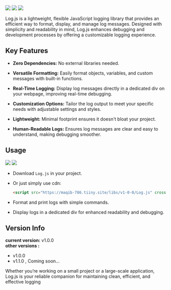 <img src="https://maqib-786.tiiny.site/uploads/LogJS-logo.jpg">
<a href="LogJS.zip" download="LogJS.zip"><img src="https://img.shields.io/badge/Download-Log.js-3d84ff?logo=github"/></a>
<a href="https://maqib-786.tiiny.site/libs/v1-0-0/Log.js"><img src="https://img.shields.io/badge/tiiny.host-Log.js-b64ad8?logo=github"/></a> 

Log.js is a lightweight, flexible JavaScript logging library that provides an efficient way to format, display, and manage log messages. Designed with simplicity and readability in mind, Log.js enhances debugging and development processes by offering a customizable logging experience.

## Key Features
- **Zero Dependencies:** No external libraries needed.

- **Versatile Formatting:** Easily format objects, variables, and custom messages with built-in functions.

- **Real-Time Logging:** Display log messages directly in a dedicated div on your webpage, improving real-time debugging.

- **Customization Options:** Tailor the log output to meet your specific needs with adjustable settings and styles.

- **Lightweight:** Minimal footprint ensures it doesn't bloat your project.

- **Human-Readable Logs:** Ensures log messages are clear and easy to understand, making debugging smoother.

## Usage

<a href="LogJS.zip" download="LogJS.zip"><img src="https://img.shields.io/badge/Download-Log.js-3d84ff?logo=github"/></a>
<a href="https://maqib-786.tiiny.site/libs/v1-0-0/Log.js"><img src="https://img.shields.io/badge/tiiny.host-Log.js-b64ad8?logo=github"/></a>

- Download `Log.js` in your project.

- Or just simply use cdn:
  ```html
  <script src="https://maqib-786.tiiny.site/libs/v1-0-0/Log.js" crossorigin="anonymous"></script>
  ```
 
- Format and print logs with simple commands.

- Display logs in a dedicated div for enhanced readability and debugging.

## Version Info
**current version:** v1.0.0 <br>
**other versions :**
- v1.0.0
- v1.1.0 , Coming soon...

Whether you’re working on a small project or a large-scale application, Log.js is your reliable companion for maintaining clean, efficient, and effective logging
